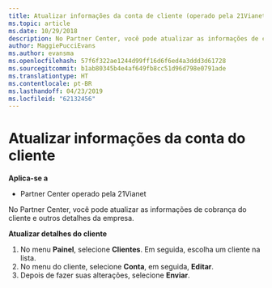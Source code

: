 ```yaml
---
title: Atualizar informações da conta de cliente (operado pela 21Vianet do Partner Center)
ms.topic: article
ms.date: 10/29/2018
description: No Partner Center, você pode atualizar as informações de cobrança do cliente e outros detalhes da empresa.
author: MaggiePucciEvans
ms.author: evansma
ms.openlocfilehash: 57f6f322ae1244d99ff16d6f6ed4a3ddd3d61728
ms.sourcegitcommit: b1ab80345b4e4af649fb8cc51d96d798e0791ade
ms.translationtype: HT
ms.contentlocale: pt-BR
ms.lasthandoff: 04/23/2019
ms.locfileid: "62132456"
---
```

# <a name="update-customer-account-information"></a>Atualizar informações da conta do cliente

**Aplica-se a**

-   Partner Center operado pela 21Vianet


No Partner Center, você pode atualizar as informações de cobrança do cliente e outros detalhes da empresa.

**Atualizar detalhes do cliente**

1.  No menu **Painel**, selecione **Clientes**. Em seguida, escolha um cliente na lista.
2.  No menu do cliente, selecione **Conta**, em seguida, **Editar**.
3.  Depois de fazer suas alterações, selecione **Enviar**.
